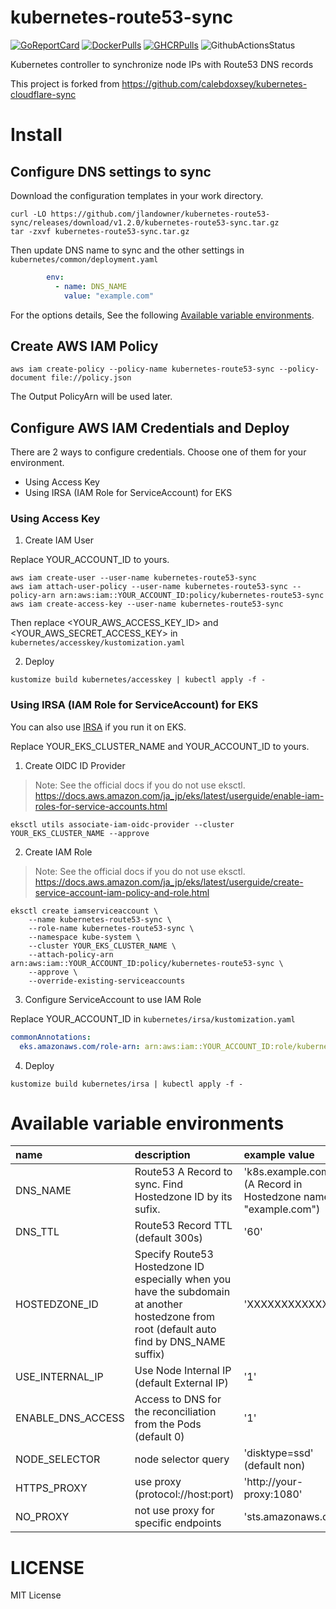 # kubernetes-route53-sync

[![GoReportCard](https://goreportcard.com/badge/github.com/jlandowner/kubernetes-route53-sync)](https://goreportcard.com/report/github.com/jlandowner/kubernetes-route53-sync)
[![DockerPulls](https://img.shields.io/docker/pulls/jlandowner/kubernetes-route53-sync)](https://hub.docker.com/r/jlandowner/kubernetes-route53-sync)
[![GHCRPulls](https://img.shields.io/badge/current_registry-github_packages-brightgreen)](https://github.com/jlandowner/kubernetes-route53-sync/pkgs/container/kubernetes-route53-sync)
![GithubActionsStatus](https://github.com/jlandowner/kubernetes-route53-sync/workflows/release/badge.svg)

Kubernetes controller to synchronize node IPs with Route53 DNS records

This project is forked from https://github.com/calebdoxsey/kubernetes-cloudflare-sync

# Install
## Configure DNS settings to sync
Download the configuration templates in your work directory.

```shell
curl -LO https://github.com/jlandowner/kubernetes-route53-sync/releases/download/v1.2.0/kubernetes-route53-sync.tar.gz
tar -zxvf kubernetes-route53-sync.tar.gz 
```

Then update DNS name to sync and the other settings in `kubernetes/common/deployment.yaml`

```yaml
        env:
          - name: DNS_NAME
            value: "example.com"
```

For the options details, See the following [Available variable environments](https://github.com/jlandowner/kubernetes-route53-sync#available-variable-environments).

## Create AWS IAM Policy

```shell
aws iam create-policy --policy-name kubernetes-route53-sync --policy-document file://policy.json
```

The Output PolicyArn will be used later.

## Configure AWS IAM Credentials and Deploy

There are 2 ways to configure credentials. Choose one of them for your environment.

- Using Access Key
- Using IRSA (IAM Role for ServiceAccount) for EKS

### Using Access Key

1. Create IAM User

Replace YOUR_ACCOUNT_ID to yours.

```shell
aws iam create-user --user-name kubernetes-route53-sync
aws iam attach-user-policy --user-name kubernetes-route53-sync --policy-arn arn:aws:iam::YOUR_ACCOUNT_ID:policy/kubernetes-route53-sync
aws iam create-access-key --user-name kubernetes-route53-sync
```

Then replace <YOUR_AWS_ACCESS_KEY_ID> and <YOUR_AWS_SECRET_ACCESS_KEY> in `kubernetes/accesskey/kustomization.yaml`

2. Deploy

```shell
kustomize build kubernetes/accesskey | kubectl apply -f -
```

### Using IRSA (IAM Role for ServiceAccount) for EKS

You can also use [IRSA](https://docs.aws.amazon.com/ja_jp/eks/latest/userguide/iam-roles-for-service-accounts.html) if you run it on EKS.

Replace YOUR_EKS_CLUSTER_NAME and YOUR_ACCOUNT_ID to yours.

1. Create OIDC ID Provider

>Note: See the official docs if you do not use eksctl.
 https://docs.aws.amazon.com/ja_jp/eks/latest/userguide/enable-iam-roles-for-service-accounts.html

```shell
eksctl utils associate-iam-oidc-provider --cluster YOUR_EKS_CLUSTER_NAME --approve
```

2. Create IAM Role

>Note: See the official docs if you do not use eksctl.
 https://docs.aws.amazon.com/ja_jp/eks/latest/userguide/create-service-account-iam-policy-and-role.html

```shell
eksctl create iamserviceaccount \
    --name kubernetes-route53-sync \
    --role-name kubernetes-route53-sync \
    --namespace kube-system \
    --cluster YOUR_EKS_CLUSTER_NAME \
    --attach-policy-arn arn:aws:iam::YOUR_ACCOUNT_ID:policy/kubernetes-route53-sync \
    --approve \
    --override-existing-serviceaccounts
```

3. Configure ServiceAccount to use IAM Role

Replace YOUR_ACCOUNT_ID in `kubernetes/irsa/kustomization.yaml`

```yaml
commonAnnotations:
  eks.amazonaws.com/role-arn: arn:aws:iam::YOUR_ACCOUNT_ID:role/kubernetes-route53-sync
```

4. Deploy

```shell
kustomize build kubernetes/irsa | kubectl apply -f -
```

# Available variable environments
|name|description|example value|required|
|:--|:--|:--|:--|
|DNS_NAME|Route53 A Record to sync. Find Hostedzone ID by its sufix. |'k8s.example.com' (A Record in Hostedzone named "example.com")|true|
|DNS_TTL|Route53 Record TTL (default 300s)|'60'|false|
|HOSTEDZONE_ID|Specify Route53 Hostedzone ID especially when you have the subdomain at another hostedzone from root (default auto find by DNS_NAME suffix)|'XXXXXXXXXXXXX'|false|
|USE_INTERNAL_IP|Use Node Internal IP (default External IP)|'1'|false|
|ENABLE_DNS_ACCESS|Access to DNS for the reconciliation from the Pods (default 0)|'1'|false|
|NODE_SELECTOR|node selector query|'disktype=ssd' (default non)|false|
|HTTPS_PROXY|use proxy (protocol://host:port)|'http://your-proxy:1080'|false|
|NO_PROXY|not use proxy for specific endpoints|'sts.amazonaws.com'|false|

# LICENSE
MIT License
